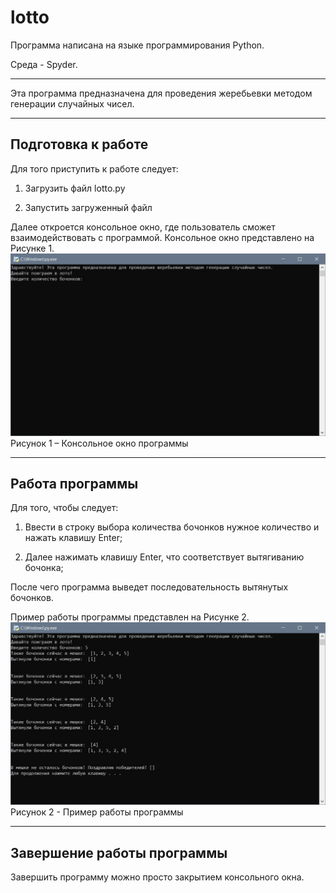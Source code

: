 # lotto
Программа написана на языке программирования Python.
 
 Среда - Spyder.
____
Эта программа предназначена для проведения жеребьевки методом генерации случайных чисел.
____
 ## Подготовка к работе 
 Для того приступить к работе следует:
 
 1. Загрузить файл lotto.py
 
 2. Запустить загруженный файл
 
 Далее откроется консольное окно, где пользователь сможет взаимодействовать с программой. Консольное окно представлено на Рисунке 1.
 ![Alt-текст](https://github.com/kk-i-330/lotto/blob/main/конс%20окно.jpg)
 Рисунок 1 – Консольное окно программы
  ____
 ## Работа программы
 Для того, чтобы  следует:
 
 1. Ввести в строку выбора количества бочонков нужное количество и нажать клавишу Enter;
 
 2. Далее нажимать клавишу Enter, что соответствует вытягиванию бочонка;
 
 После чего программа выведет последовательность вытянутых бочонков. 
 
 Пример работы программы представлен на Рисунке 2.
 ![Alt-текст](https://github.com/kk-i-330/lotto/blob/main/пример%20работы.jpg)
 Рисунок 2 - Пример работы программы
 ____
## Завершение работы программы 
Завершить программу можно просто закрытием консольного окна.
